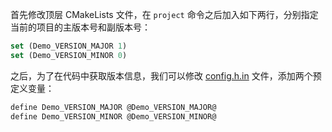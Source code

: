 首先修改顶层 CMakeLists 文件，在 `project` 命令之后加入如下两行，分别指定当前的项目的主版本号和副版本号：

```js
set (Demo_VERSION_MAJOR 1)
set (Demo_VERSION_MINOR 0)
```

之后，为了在代码中获取版本信息，我们可以修改 [config.h.in](http://config.h.in/) 文件，添加两个预定义变量：

```html
define Demo_VERSION_MAJOR @Demo_VERSION_MAJOR@
define Demo_VERSION_MINOR @Demo_VERSION_MINOR@
```

